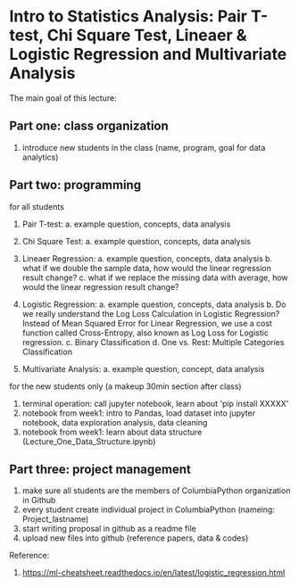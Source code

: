 # Intro to Statistics Analysis: Pair T-test, Chi Square Test, Lineaer & Logistic Regression and Multivariate Analysis 
The main goal of this lecture:

## Part one: class organization
1. introduce new students in the class (name, program, goal for data analytics)

## Part two: programming

for all students

1. Pair T-test: 
a. example question, concepts, data analysis

2. Chi Square Test: 
a. example question, concepts, data analysis

3. Lineaer Regression: 
a. example question, concepts, data analysis
b. what if we double the sample data, how would the linear regression result change?
c. what if we replace the missing data with average, how would the linear regression result change?

4. Logistic Regression: 
a. example question, concepts, data analysis
b. Do we really understand the Log Loss Calculation in Logistic Regression? Instead of Mean Squared Error for Linear Regression, we use a cost function called Cross-Entropy, also known as Log Loss for Logistic regression.
c. Binary Classification
d. One vs. Rest: Multiple Categories Classification

5. Multivariate Analysis: 
a. example question, concept, data analysis

for the new students only (a makeup 30min section after class)
1. terminal operation: call jupyter notebook, learn about 'pip install XXXXX'
2. notebook from week1: intro to Pandas, load dataset into jupyter notebook, data exploration analysis, data cleaning
3. notebook from week1: learn about data structure (Lecture_One_Data_Structure.ipynb)

## Part three: project management
1. make sure all students are the members of ColumbiaPython organization in Github
2. every student create individual project in ColumbiaPython (nameing: Project_lastname)
3. start writing proposal in github as a readme file
4. upload new files into github (reference papers, data & codes)

Reference: 
1. https://ml-cheatsheet.readthedocs.io/en/latest/logistic_regression.html
